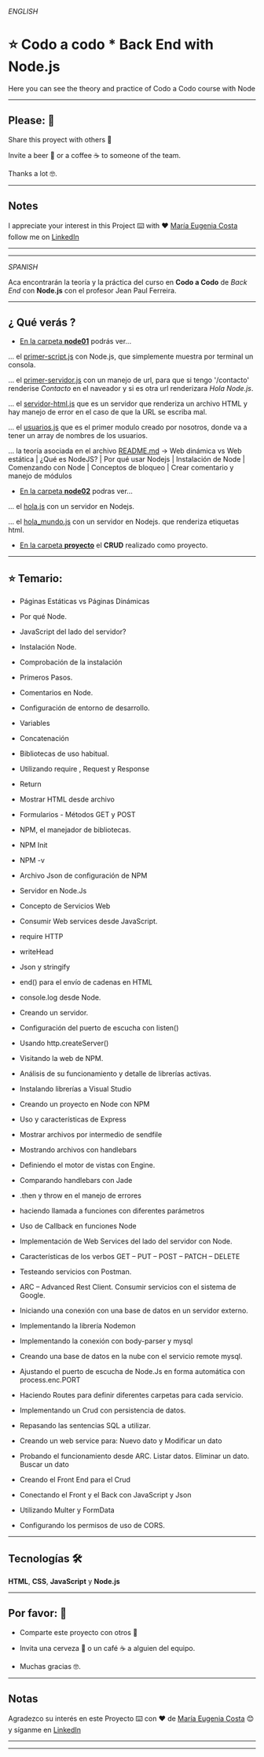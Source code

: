 *ENGLISH*

# :star: Codo a codo * Back End with Node.js

Here you can see the theory and practice of Codo a Codo course with Node

---

## Please: 🎁

Share this proyect with others 📢

Invite a beer 🍺 or a coffee ☕ to someone of the team.

Thanks a lot 🤓.


---
## Notes
I appreciate your interest in this Project ⌨️ with ❤️ [María Eugenia Costa](https://github.com/eugenia1984) follow me on [LinkedIn](http://www.linkedin.com/in/maríaeugeniacosta)


---
---


*SPANISH*

Aca encontrarán la teoría y la práctica del curso en **Codo a Codo** de *Back End* con **Node.js** con el profesor Jean Paul Ferreira.



---

## ¿ Qué verás ?

- [En la carpeta **node01**](https://github.com/eugenia1984/codo-a-codo-back-end-node/tree/main/node01) podrás ver...

... el [primer-script.js](https://github.com/eugenia1984/codo-a-codo-back-end-node/blob/main/node01/primer-script.js) con Node.js, que simplemente muestra por terminal un consola.

... el [primer-servidor.js](https://github.com/eugenia1984/codo-a-codo-back-end-node/blob/main/node01/primer-servidor.js) con un manejo de url, para que si tengo '/contacto' renderise *Contacto* en el naveador y si es otra url renderizara *Hola Node.js*.

... el [servidor-html.js](https://github.com/eugenia1984/codo-a-codo-back-end-node/blob/main/node01/servidor-html.js) que es un servidor que renderiza un archivo HTML y hay manejo de error en el caso de que la URL se escriba mal.

... el [usuarios.js](https://github.com/eugenia1984/codo-a-codo-back-end-node/blob/main/node01/usuarios.js) que es el primer modulo creado por nosotros, donde va a tener un array de nombres de los usuarios.

... la teoría asociada en el archivo [README.md](https://github.com/eugenia1984/codo-a-codo-back-end-node/blob/main/node01/README.md) -> Web dinámica vs Web estática | ¿Qué es NodeJS? | Por qué usar Nodejs | Instalación de Node | Comenzando con Node | Conceptos de bloqueo | Crear comentario y manejo de módulos

- [En la carpeta **node02**](https://github.com/eugenia1984/codo-a-codo-back-end-node/tree/main/node02) podras ver...

... el [hola.js](https://github.com/eugenia1984/codo-a-codo-back-end-node/blob/main/node02/hola.js) con un servidor en Nodejs.

... el [hola_mundo.js](https://github.com/eugenia1984/codo-a-codo-back-end-node/blob/main/node02/hola_mundo.js) con un servidor en Nodejs. que renderiza etiquetas html.


- [En la carpeta **proyecto**](https://github.com/eugenia1984/codo-a-codo-back-end-node/tree/main/proyecto) el **CRUD** realizado como proyecto.


---
## :star: Temario:


- Páginas Estáticas vs Páginas Dinámicas

- Por qué Node.

- JavaScript del lado del servidor?

- Instalación Node.

- Comprobación de la instalación

- Primeros Pasos.

- Comentarios en Node.

- Configuración de entorno de desarrollo.

- Variables

- Concatenación

- Bibliotecas de uso habitual.

- Utilizando require , Request y Response

- Return

- Mostrar HTML desde archivo

- Formularios - Métodos GET y POST

- NPM, el manejador de bibliotecas.

- NPM Init

- NPM -v

- Archivo Json de configuración de NPM

- Servidor en Node.Js

- Concepto de Servicios Web

- Consumir Web services desde JavaScript.

- require HTTP

- writeHead

- Json y stringify

- end() para el envío de cadenas en HTML

- console.log desde Node.

- Creando un servidor.

- Configuración del puerto de escucha con listen()

- Usando http.createServer()

- Visitando la web de NPM.

- Análisis de su funcionamiento y detalle de librerías activas.

- Instalando librerías a Visual Studio

- Creando un proyecto en Node con NPM

- Uso y características de Express

- Mostrar archivos por intermedio de sendfile

- Mostrando archivos con handlebars

- Definiendo el motor de vistas con Engine.

- Comparando handlebars con Jade

- .then y throw en el manejo de errores

- haciendo llamada a funciones con diferentes parámetros

- Uso de Callback en funciones Node

- Implementación de Web Services del lado del servidor con Node.

- Características de los verbos GET – PUT – POST – PATCH – DELETE

- Testeando servicios con Postman.

- ARC – Advanced Rest Client. Consumir servicios con el sistema de Google.

- Iniciando una conexión con una base de datos en un servidor externo.

- Implementando la librería Nodemon

- Implementando la conexión con  body-parser y mysql

- Creando una base de datos en la nube con el servicio remote mysql.

- Ajustando el puerto de escucha de Node.Js en forma automática con process.enc.PORT

- Haciendo Routes para definir diferentes carpetas para cada servicio.

- Implementando un Crud con persistencia de datos.

- Repasando las sentencias SQL a utilizar.

- Creando un web service para: Nuevo dato y Modificar un dato

- Probando el funcionamiento desde ARC. Listar datos. Eliminar un dato. Buscar un dato

- Creando el Front End para el Crud

- Conectando el Front y el Back con JavaScript y Json

- Utilizando Multer y FormData

- Configurando los permisos de uso de CORS.


---

## Tecnologías 🛠️

**HTML**, **CSS**, **JavaScript** y **Node.js**


---

## Por favor: 🎁

* Comparte este proyecto con otros 📢

* Invita una cerveza 🍺 o un café ☕ a alguien del equipo.

* Muchas gracias 🤓.


---

## Notas

Agradezco su interés en este Proyecto ⌨️ con ❤️ de [María Eugenia Costa](https://github.com/eugenia1984) 😊 y síganme en [LinkedIn](http://www.linkedin.com/in/maríaeugeniacosta)


---
---
